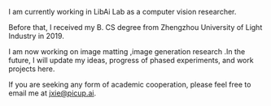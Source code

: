 I am currently working in LibAi Lab as a computer vision researcher.

Before that, I received my B. CS degree from Zhengzhou University of Light Industry in 2019.

I am now working on image matting ,image generation research .In the future, I will update my ideas, progress of phased experiments, and work projects here.

If you are seeking any form of academic cooperation, please feel free to email me at jxie@picup.ai.
